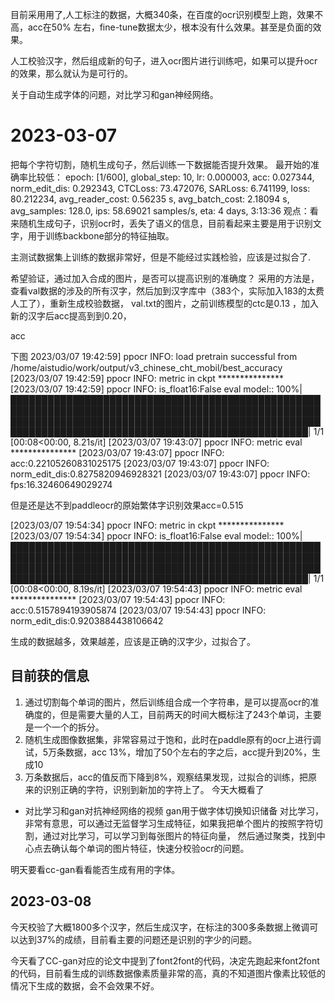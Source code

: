 目前采用用了,人工标注的数据，大概340条，在百度的ocr识别模型上跑，效果不高，acc在50% 左右，fine-tune数据太少，根本没有什么效果。甚至是负面的效果。

人工校验汉字，然后组成新的句子，进入ocr图片进行训练吧，如果可以提升ocr的效果，那么就认为是可行的。


关于自动生成字体的问题，对比学习和gan神经网络。

# 2023-03-07 
把每个字符切割，随机生成句子，然后训练一下数据能否提升效果。
最开始的准确率比较低：
epoch: [1/600], global_step: 10, lr: 0.000003, acc: 0.027344, norm_edit_dis: 0.292343, CTCLoss: 73.472076, SARLoss: 6.741199, loss: 80.212234, avg_reader_cost: 0.56235 s, avg_batch_cost: 2.18094 s, avg_samples: 128.0, ips: 58.69021 samples/s, eta: 4 days, 3:13:36
观点：看来随机生成句子，识别ocr时，丢失了语义的信息，目前看起来主要是用于识别文字，用于训练backbone部分的特征抽取。


主测试数据集上训练的数据非常好，但是不能经过实践检验，应该是过拟合了.


希望验证，通过加入合成的图片，是否可以提高识别的准确度？
采用的方法是，查看val数据的涉及的所有汉字，然后加到汉字库中（383个，实际加入183的太费人工了），重新生成校验数据，
val.txt的图片，之前训练模型的ctc是0.13 ，加入新的汉字后acc提高到到0.20，

acc

下图
2023/03/07 19:42:59] ppocr INFO: load pretrain successful from /home/aistudio/work/output/v3_chinese_cht_mobil/best_accuracy
[2023/03/07 19:42:59] ppocr INFO: metric in ckpt ***************
[2023/03/07 19:42:59] ppocr INFO: is_float16:False
eval model:: 100%|██████████████████████████████████████████████████████████████████████████████████████████████████████████████████████████████████████████████████████████████████████████████████████████████████████| 1/1 [00:08<00:00,  8.21s/it]
[2023/03/07 19:43:07] ppocr INFO: metric eval ***************
[2023/03/07 19:43:07] ppocr INFO: acc:0.22105260831025175
[2023/03/07 19:43:07] ppocr INFO: norm_edit_dis:0.8275820946928321
[2023/03/07 19:43:07] ppocr INFO: fps:16.32460649029274

但是还是达不到paddleocr的原始繁体字识别效果acc=0.515

[2023/03/07 19:54:34] ppocr INFO: metric in ckpt ***************
[2023/03/07 19:54:34] ppocr INFO: is_float16:False
eval model:: 100%|██████████████████████████████████████████████████████████████████████████████████████████████████████████████████████████████████████████████████████████████████████████████████████████████████████| 1/1 [00:08<00:00,  8.19s/it]
[2023/03/07 19:54:43] ppocr INFO: metric eval ***************
[2023/03/07 19:54:43] ppocr INFO: acc:0.5157894193905874
[2023/03/07 19:54:43] ppocr INFO: norm_edit_dis:0.9203884438106642


生成的数据越多，效果越差，应该是正确的汉字少，过拟合了。

## 目前获的信息
1. 通过切割每个单词的图片，然后训练组合成一个字符串，是可以提高ocr的准确度的，但是需要大量的人工，目前两天的时间大概标注了243个单词，主要是一个一个的拆分。
2. 随机生成图像数据集，非常容易过于饱和，此时在paddle原有的ocr上进行调试，5万条数据，acc 13%，增加了50个左右的字之后，acc提升到20%，生成10
3. 万条数据后，acc的值反而下降到8%，观察结果发现，过拟合的训练，把原来的识别正确的字符，识别到新加的字符上了。
今天大概看了
- 对比学习和gan对抗神经网络的视频
gan用于做字体切换知识储备
对比学习，非常有意思，可以通过无监督学习生成特征，如果我把单个图片的按照字符切割，通过对比学习，可以学习到每张图片的特征向量，
然后通过聚类，找到中心点去确认每个单词的图片特征，快速分校验ocr的问题。

明天要看cc-gan看看能否生成有用的字体。


## 2023-03-08 
今天校验了大概1800多个汉字，然后生成汉字，在标注的300多条数据上微调可以达到37%的成绩，目前看主要的问题还是识别的字少的问题。

今天看了CC-gan对应的论文中提到了font2font的代码，决定先跑起来font2font的代码，目前看生成的训练数据像素质量非常的高，真的不知道图片像素比较低的情况下生成的数据，会不会效果不好。
